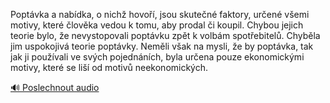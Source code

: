 
Poptávka a nabídka, o nichž hovoří, jsou skutečné faktory, určené všemi motivy, které člověka vedou k tomu, aby prodal či koupil. Chybou jejich teorie bylo, že nevystopovali poptávku zpět k volbám spotřebitelů. Chyběla jim uspokojivá teorie poptávky. Neměli však na mysli, že by poptávka, tak jak ji používali ve svých pojednáních, byla určena pouze ekonomickými motivy, které se liší od motivů neekonomických.

[🔊 Poslechnout audio](/data/7-paragraphs/audio/chapter_22/para_001-Poptvka-a-nabdka-o-nich-hovo-jsou-skuten.mp3)
